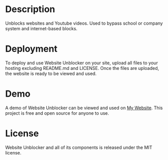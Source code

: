 # Description
Unblocks websites and Youtube videos. Used to bypass school or company system and internet-based blocks.

# Deployment
To deploy and use Website Unblocker on your site, upload all files to your hosting excluding README.md and LICENSE. Once the files are uploaded, the website is ready to be viewed and used.

# Demo
A demo of Website Unblocker can be viewed and used on [My Website](http://influxes.tk/unblock/ "Unblocker"). This project is free and open source for anyone to use.

# License
Website Unblocker and all of its components is released under the MIT license.
